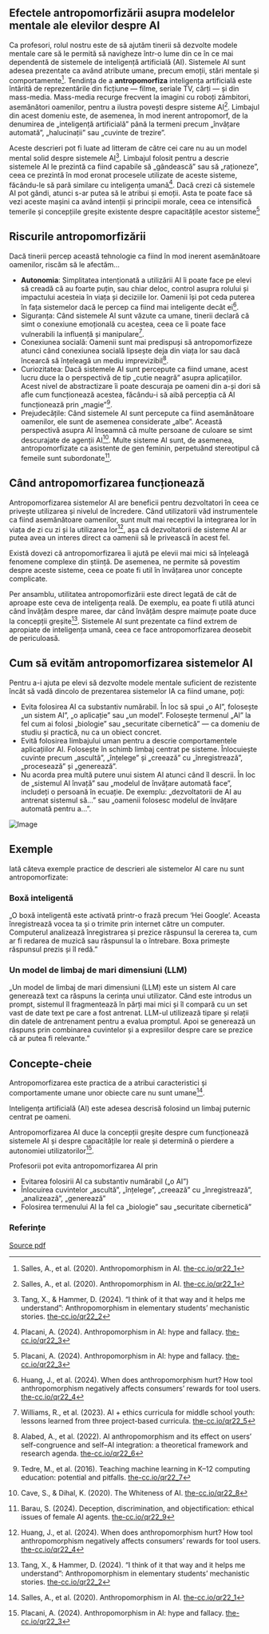 ## Efectele antropomorfizării asupra modelelor mentale ale elevilor despre AI

Ca profesori, rolul nostru este de să ajutăm tinerii să dezvolte modele mentale care să le permită să navigheze într-o lume din ce în ce mai dependentă de sistemele de inteligență artificială (AI). Sistemele AI sunt adesea prezentate ca având atribute umane, precum emoții, stări mentale și comportamente[^1]. Tendința de a **antropomorfiza** inteligența artificială este întărită de reprezentările din ficțiune — filme, seriale TV, cărți — și din mass-media. Mass-media recurge frecvent la imagini cu roboți zâmbitori, asemănători oamenilor, pentru a ilustra povești despre sisteme AI[^1]. Limbajul din acest domeniu este, de asemenea, în mod inerent antropomorf, de la denumirea de „inteligență artificială” până la termeni precum „învățare automată”, „halucinații” sau „cuvinte de trezire”.

Aceste descrieri pot fi luate ad litteram de către cei care nu au un model mental solid despre sistemele AI[^2]. Limbajul folosit pentru a descrie sistemele AI le prezintă ca fiind capabile să „gândească” sau să „raționeze”, ceea ce prezintă în mod eronat procesele utilizate de aceste sisteme, făcându-le să pară similare cu inteligența umană[^3]. Dacă crezi că sistemele AI pot gândi, atunci s-ar putea să le atribui și emoții. Asta te poate face să vezi aceste mașini ca având intenții și principii morale, ceea ce intensifică temerile și concepțiile greșite existente despre capacitățile acestor sisteme[^3]

## Riscurile antropomorfizării

Dacă tinerii percep această tehnologie ca fiind în mod inerent asemănătoare oamenilor, riscăm să   le afectăm…

- **Autonomia**: Simplitatea intenționată a utilizării AI îi poate face pe elevi să creadă că au foarte puțin, sau chiar deloc, control asupra rolului și impactului acesteia în viața și deciziile lor. Oamenii își pot ceda puterea în fața sistemelor dacă le percep ca fiind mai inteligente decât ei[^4].
- Siguranța: Când sistemele AI sunt văzute ca umane, tinerii declară că simt o conexiune emoțională cu acestea, ceea ce îi poate face vulnerabili la influență și manipulare[^5].
- Conexiunea socială: Oamenii sunt mai predispuși să antropomorfizeze atunci când conexiunea socială lipsește deja din viața lor sau dacă încearcă să înțeleagă un mediu imprevizibil[^6].
- Curiozitatea: Dacă sistemele AI sunt percepute ca fiind umane, acest lucru duce la o perspectivă de tip „cutie neagră” asupra aplicațiilor. Acest nivel de abstractizare îi poate descuraja pe oameni din a-și dori să afle cum funcționează acestea, făcându-i să aibă percepția că AI funcționează prin „magie”[^7].
- Prejudecățile: Când sistemele AI sunt percepute ca fiind asemănătoare oamenilor, ele sunt de asemenea considerate „albe”. Această perspectivă asupra AI înseamnă că multe persoane de culoare se simt descurajate de agenții AI[^8]. Multe sisteme AI sunt, de asemenea, antropomorfizate ca asistente de gen feminin, perpetuând stereotipul că femeile sunt subordonate[^9].

## Când antropomorfizarea funcționează

Antropomorfizarea sistemelor AI are beneficii pentru dezvoltatori în ceea ce privește utilizarea și nivelul de încredere. Când utilizatorii văd instrumentele ca fiind asemănătoare oamenilor, sunt mult mai receptivi la integrarea lor în   viața de zi cu zi și la utilizarea lor[^4], așa că dezvoltatorii de sisteme AI ar putea avea un interes direct ca oamenii să le privească în acest fel.

Există dovezi că antropomorfizarea îi ajută pe elevii mai mici să înțeleagă fenomene complexe din știință. De asemenea, ne permite să povestim   despre aceste sisteme, ceea ce poate fi util în învățarea unor concepte complicate.

Per ansamblu, utilitatea antropomorfizării este direct legată de cât de aproape este ceva de inteligența reală. De exemplu, ea poate fi utilă atunci când învățăm despre maree, dar când învățăm   despre maimuțe poate duce la concepții greșite[^2]. Sistemele AI sunt prezentate ca fiind extrem de apropiate de inteligența umană, ceea ce face antropomorfizarea deosebit de periculoasă.

## Cum să evităm antropomorfizarea sistemelor AI

Pentru a-i ajuta pe elevi să dezvolte modele mentale suficient de rezistente încât să vadă dincolo de prezentarea   sistemelor IA ca fiind umane, poți:

- Evita folosirea AI ca substantiv numărabil. În loc să spui „o AI”, folosește „un sistem AI”, „o aplicație” sau „un model”. Folosește termenul „AI” la fel cum ai folosi „biologie” sau „securitate cibernetică” — ca domeniu de studiu și practică, nu ca un obiect concret.
- Evită folosirea limbajului uman pentru a descrie comportamentele aplicațiilor AI. Folosește în schimb limbaj centrat pe sisteme. Înlocuiește cuvinte precum „ascultă”, „înțelege” și „creează” cu „înregistrează”, „procesează” și „generează”.
- Nu acorda prea multă putere unui sistem AI atunci când îl descrii. În loc de „sistemul AI învață” sau „modelul de învățare automată face”, includeți o persoană în ecuație. De exemplu: „dezvoltatorii de AI au antrenat sistemul să…” sau „oamenii folosesc modelul de învățare automată pentru a…”.

![Image](Image)

## Exemple

Iată câteva exemple practice de descrieri ale sistemelor AI care nu sunt antropomorfizate:

### Boxă inteligentă

„O boxă inteligentă este activată printr-o frază precum ‘Hei Google’. Aceasta înregistrează vocea ta și o trimite prin internet către un computer.\
Computerul analizează înregistrarea și prezice răspunsul la cererea ta, cum ar fi redarea de muzică sau răspunsul la o întrebare. Boxa primește răspunsul prezis și îl redă.”

### Un model de limbaj de mari dimensiuni (LLM)

„Un model de limbaj de mari dimensiuni (LLM) este un sistem AI care generează text ca răspuns la cerința unui utilizator. Când este introdus un prompt, sistemul îl fragmentează în părți mai mici și îl compară cu un set vast de date text pe care a fost antrenat. LLM-ul utilizează tipare și relații din datele de antrenament pentru a evalua promptul. Apoi se generează un răspuns prin combinarea cuvintelor și a expresiilor despre care se prezice că ar putea fi relevante.”

## Concepte-cheie

Antropomorfizarea este practica de a atribui caracteristici și comportamente umane unor obiecte care nu sunt umane[^1].

Inteligența artificială (AI) este adesea descrisă folosind un limbaj puternic centrat pe oameni.

Antropomorfizarea AI duce la concepții greșite despre cum funcționează sistemele AI și despre capacitățile lor reale și determină o pierdere a autonomiei utilizatorilor[^3].

Profesorii pot evita antropomorfizarea AI prin

- Evitarea folosirii AI ca substantiv numărabil („o AI”)
- Înlocuirea cuvintelor „ascultă”, „înțelege”, „creează” cu „înregistrează”, „analizează”, „generează”
- Folosirea termenului AI la fel ca „biologie” sau „securitate cibernetică”

### Referințe

[^1]: Salles, A., et al. (2020). Anthropomorphism in AI. [the-cc.io/qr22\_1](the-cc.io/qr22_1)

[^2]: Tang, X., & Hammer, D. (2024). “I think of it that way and it helps me understand”: Anthropomorphism in elementary students’ mechanistic stories. [the-cc.io/qr22\_2](the-cc.io/qr22_2)

[^3]: Placani, A. (2024). Anthropomorphism in AI: hype and fallacy. [the-cc.io/qr22\_3](the-cc.io/qr22_2)

[^4]: Huang, J., et al. (2024). When does anthropomorphism hurt? How tool anthropomorphism negatively affects consumers’ rewards for tool users. [the-cc.io/qr22\_4](the-cc.io/qr22_4)

[^5]: Williams, R., et al. (2023). AI + ethics curricula for middle school youth: lessons learned from three project-based curricula. [the-cc.io/qr22\_5](the-cc.io/qr22_5)

[^6]: Alabed, A., et al. (2022). AI anthropomorphism and its effect on users’ self-congruence and self–AI integration: a theoretical framework and research agenda. [the-cc.io/qr22\_6](the-cc.io/qr22_6)

[^7]: Tedre, M., et al. (2016). Teaching machine learning in K–12 computing education: potential and pitfalls. [the-cc.io/qr22\_7](the-cc.io/qr22_7)

[^8]: Cave, S., & Dihal, K. (2020). The Whiteness of AI. [the-cc.io/qr22\_8](the-cc.io/qr22_8)

[^9]: Barau, S. (2024). Deception, discrimination, and objectification: ethical issues of female AI agents. [the-cc.io/qr22\_9](the-cc.io/qr22_9)

[Source pdf](https://static.raspberrypi.org/files/curriculum/quickreads/22-Pedagogy_Summary_Anthropomorphism_2025.pdf)
